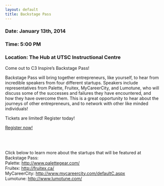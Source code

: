 ```yaml
---
layout: default
title: Backstage Pass
---
```

<div class="text-center">
	<h3>Date: January 13th, 2014</h3>
	<h3>Time: 5:00 PM</h3>
	<h3>Location: The Hub at UTSC Instructional Centre</h3>
</div>
<p class="lead">
	Come out to C3 Inspire’s Backstage Pass! </p>
<p class="lead">
	Backstage Pass will bring together entrepreneurs, like yourself, to hear from incredible speakers from four different startups. Speakers include representatives from Palette, Fruitex, MyCareerCity, and Lumotune, who will discuss some of the successes and failures they have encountered, and how they have overcome them. This is a great opportunity to hear about the journeys of other entrepreneurs, and to network with other like minded individuals!
</p>
<p class="lead">
	Tickets are limited! Register today!
</p>
<p class="lead">
	<div class="col-sm-4 col-sm-offset-4">
		<a href="https://www.eventbrite.ca/e/c3-backstage-pass-tickets-11766859995" class="btn btn-lg btn-primary center-block">Register now!</a>
	</div><br /><br /> <br />
</p>
<p class="lead">
Click below to learn more about the startups that will be featured at Backstage Pass: <br />
	Palette: <a href="http://www.palettegear.com/">http://www.palettegear.com/</a> <br />
	Fruitex: <a href="http://fruitex.ca/">http://fruitex.ca/</a> <br />
	MyCareerCity: <a href="http://www.mycareercity.com/defaultC.aspx">http://www.mycareercity.com/defaultC.aspx</a> <br />
	Lumotune: <a href="http://www.lumotune.com/">http://www.lumotune.com/</a>
</p>

